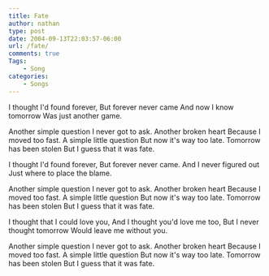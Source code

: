```yaml
---
title: Fate
author: nathan
type: post
date: 2004-09-13T22:03:57-06:00
url: /fate/
comments: true
Tags:
    - Song
categories:
    - Songs
---
```

I thought I'd found forever,
But forever never came
And now I know tomorrow
Was just another game.

Another simple question
I never got to ask.
Another broken heart
Because I moved too fast.
A simple little question
But now it's way too late.
Tomorrow has been stolen
But I guess that it was fate.

I thought I'd found forever,
But forever never came.
And I never figured out
Just where to place the blame.

Another simple question
I never got to ask.
Another broken heart
Because I moved too fast.
A simple little question
But now it's way too late.
Tomorrow has been stolen
But I guess that it was fate.

I thought that I could love you,
And I thought you'd love me too,
But I never thought tomorrow
Would leave me without you.

Another simple question
I never got to ask.
Another broken heart
Because I moved too fast.
A simple little question
But now it's way too late.
Tomorrow has been stolen
But I guess that it was fate.
